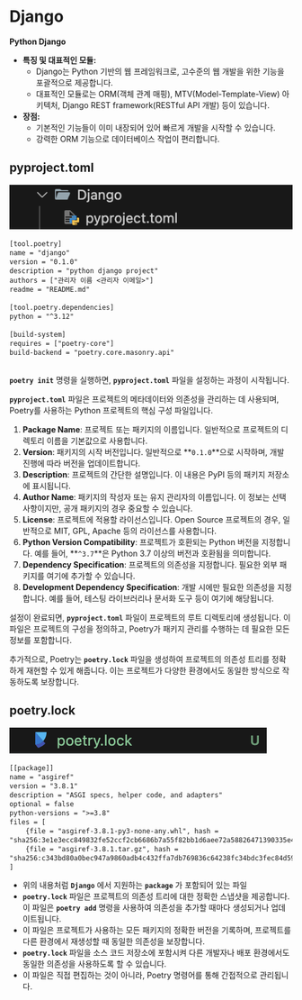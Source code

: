 # Django
**Python Django**

- **특징 및 대표적인 모듈:**
    - Django는 Python 기반의 웹 프레임워크로, 고수준의 웹 개발을 위한 기능을 포괄적으로 제공합니다.
    - 대표적인 모듈로는 ORM(객체 관계 매핑), MTV(Model-Template-View) 아키텍처, Django REST framework(RESTful API 개발) 등이 있습니다.
- **장점:**
    - 기본적인 기능들이 이미 내장되어 있어 빠르게 개발을 시작할 수 있습니다.
    - 강력한 ORM 기능으로 데이터베이스 작업이 편리합니다.


## pyproject.toml
<img src="screenshot/스크린샷 2024-09-10 오후 4.53.34.png">
   
    [tool.poetry] 
    name = "django"
    version = "0.1.0"
    description = "python django project"
    authors = ["관리자 이름 <관리자 이메일>"]
    readme = "README.md"

    [tool.poetry.dependencies]
    python = "^3.12"

    [build-system]
    requires = ["poetry-core"]
    build-backend = "poetry.core.masonry.api"
    
\
**`poetry init`** 명령을 실행하면, **`pyproject.toml`** 파일을 설정하는 과정이 시작됩니다.

**`pyproject.toml`** 파일은 프로젝트의 메타데이터와 의존성을 관리하는 데 사용되며, Poetry를 사용하는 Python 프로젝트의 핵심 구성 파일입니다.

1. **Package Name**: 프로젝트 또는 패키지의 이름입니다. 일반적으로 프로젝트의 디렉토리 이름을 기본값으로 사용합니다.
2. **Version**: 패키지의 시작 버전입니다. 일반적으로 **`0.1.0`**으로 시작하며, 개발 진행에 따라 버전을 업데이트합니다.
3. **Description**: 프로젝트의 간단한 설명입니다. 이 내용은 PyPI 등의 패키지 저장소에 표시됩니다.
4. **Author Name**: 패키지의 작성자 또는 유지 관리자의 이름입니다. 이 정보는 선택 사항이지만, 공개 패키지의 경우 중요할 수 있습니다.
5. **License**: 프로젝트에 적용할 라이선스입니다. Open Source 프로젝트의 경우, 일반적으로 MIT, GPL, Apache 등의 라이선스를 사용합니다.
6. **Python Version Compatibility**: 프로젝트가 호환되는 Python 버전을 지정합니다. 예를 들어, **`^3.7`**은 Python 3.7 이상의 버전과 호환됨을 의미합니다.
7. **Dependency Specification**: 프로젝트의 의존성을 지정합니다. 필요한 외부 패키지를 여기에 추가할 수 있습니다.
8. **Development Dependency Specification**: 개발 시에만 필요한 의존성을 지정합니다. 예를 들어, 테스팅 라이브러리나 문서화 도구 등이 여기에 해당됩니다.

설정이 완료되면, **`pyproject.toml`** 파일이 프로젝트의 루트 디렉토리에 생성됩니다. 이 파일은 프로젝트의 구성을 정의하고, Poetry가 패키지 관리를 수행하는 데 필요한 모든 정보를 포함합니다.

추가적으로, Poetry는 **`poetry.lock`** 파일을 생성하여 프로젝트의 의존성 트리를 정확하게 재현할 수 있게 해줍니다. 이는 프로젝트가 다양한 환경에서도 동일한 방식으로 작동하도록 보장합니다.

## poetry.lock
<img src="screenshot/스크린샷 2024-09-11 오전 10.22.02.png">

    [[package]]
    name = "asgiref"
    version = "3.8.1"
    description = "ASGI specs, helper code, and adapters"
    optional = false
    python-versions = ">=3.8"
    files = [
        {file = "asgiref-3.8.1-py3-none-any.whl", hash = "sha256:3e1e3ecc849832fe52ccf2cb6686b7a55f82bb1d6aee72a58826471390335e47"},
        {file = "asgiref-3.8.1.tar.gz", hash = "sha256:c343bd80a0bec947a9860adb4c432ffa7db769836c64238fc34bdc3fec84d590"},
    ]
- 위의 내용처럼 **`Django`** 에서 지원하는 **`package`** 가 포함되어 있는 파일
- **`poetry.lock`** 파일은 프로젝트의 의존성 트리에 대한 정확한 스냅샷을 제공합니다. 이 파일은 **`poetry add`** 명령을 사용하여 의존성을 추가할 때마다 생성되거나 업데이트됩니다.
- 이 파일은 프로젝트가 사용하는 모든 패키지의 정확한 버전을 기록하며, 프로젝트를 다른 환경에서 재생성할 때 동일한 의존성을 보장합니다.
- **`poetry.lock`** 파일을 소스 코드 저장소에 포함시켜 다른 개발자나 배포 환경에서도 동일한 의존성을 사용하도록 할 수 있습니다.
- 이 파일은 직접 편집하는 것이 아니라, Poetry 명령어를 통해 간접적으로 관리됩니다.
